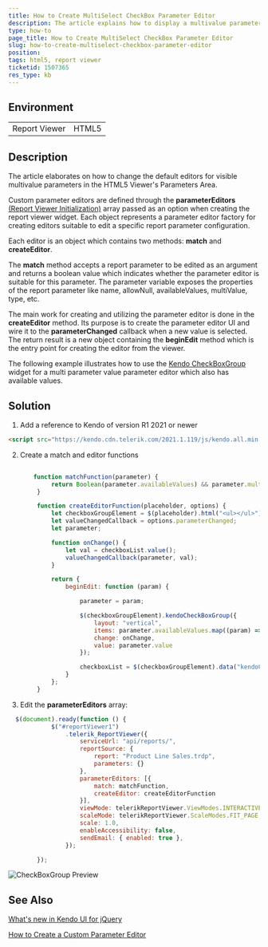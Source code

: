 ```yaml
---
title: How to Create MultiSelect CheckBox Parameter Editor
description: The article explains how to display a multivalue parameter by using the CheckBoxGroup widget from Kendo UI
type: how-to
page_title: How to Create MultiSelect CheckBox Parameter Editor
slug: how-to-create-multiselect-checkbox-parameter-editor
position: 
tags: html5, report viewer
ticketid: 1507365
res_type: kb
---
```


## Environment
<table>
	<tbody>
		<tr>
			<td>Report Viewer</td>
			<td>HTML5</td>
		</tr>
	</tbody>
</table>


## Description
The article elaborates on how to change the default editors for visible multivalue parameters in the HTML5 Viewer's Parameters Area.

Custom parameter editors are defined through the **parameterEditors** [(Report Viewer Initialization)](../html5-report-viewer-jquery-fn-telerik-reportviewer) array passed as an option when creating the report viewer widget. Each object represents a parameter editor factory for creating editors suitable to edit a specific report parameter configuration.

Each editor is an object which contains two methods: **match** and **createEditor**.

The **match** method accepts a report parameter to be edited as an argument and returns a boolean value which indicates whether the parameter editor is suitable for this parameter. The parameter variable exposes the properties of the report parameter like name, allowNull, availableValues, multiValue, type, etc.

The main work for creating and utilizing the parameter editor is done in the **createEditor** method. Its purpose is to create the parameter editor UI and wire it to the **parameterChanged** callback when a new value is selected. The return result is a new object containing the **beginEdit** method which is the entry point for creating the editor from the viewer.

The following example illustrates how to use the [Kendo CheckBoxGroup](https://docs.telerik.com/kendo-ui/controls/editors/checkboxgroup/overview) widget for a multi parameter value parameter editor which also has available values.

## Solution

1. Add a reference to Kendo of version R1 2021 or newer

```HTML
<script src="https://kendo.cdn.telerik.com/2021.1.119/js/kendo.all.min.js"></script>
```
2. Create a match and editor functions

```JavaScript
       
       function matchFunction(parameter) {
            return Boolean(parameter.availableValues) && parameter.multivalue;
        }

        function createEditorFunction(placeholder, options) {
            let checkboxGroupElement = $(placeholder).html("<ul></ul>");
            let valueChangedCallback = options.parameterChanged;
            let parameter;

            function onChange() {
                let val = checkboxList.value();
                valueChangedCallback(parameter, val);
            }

            return {
                beginEdit: function (param) {

                    parameter = param;

                    $(checkboxGroupElement).kendoCheckBoxGroup({
                        layout: "vertical",
                        items: parameter.availableValues.map((param) => ({ ...param, label: param.name })),
                        change: onChange,
                        value: parameter.value
                    });

                    checkboxList = $(checkboxGroupElement).data("kendoCheckBoxGroup");
                }
            };
        }
```
3. Edit the **parameterEditors** array:

```JavaScript
  $(document).ready(function () {
            $("#reportViewer1")
                .telerik_ReportViewer({
                    serviceUrl: "api/reports/",
                    reportSource: {
                        report: "Product Line Sales.trdp",
                        parameters: {}
                    },
                    parameterEditors: [{
                        match: matchFunction,
                        createEditor: createEditorFunction
                    }],
                    viewMode: telerikReportViewer.ViewModes.INTERACTIVE,
                    scaleMode: telerikReportViewer.ScaleModes.FIT_PAGE,
                    scale: 1.0,
                    enableAccessibility: false,
                    sendEmail: { enabled: true },
                });

        });
```
![CheckBoxGroup Preview](resources/CBGroup.PNG)


## See Also
[What's new in Kendo UI for jQuery](https://www.telerik.com/blogs/whats-new-kendo-ui-jquery-r1-2021) 

[How to Create a Custom Parameter Editor](../html5-report-viewer-howto-custom-parameter-editor)

